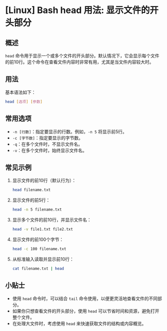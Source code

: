 # [Linux] Bash head 用法: 显示文件的开头部分

## 概述
`head` 命令用于显示一个或多个文件的开头部分。默认情况下，它会显示每个文件的前10行。这个命令在查看文件内容时非常有用，尤其是当文件内容较大时。

## 用法
基本语法如下：
```bash
head [选项] [参数]
```

## 常用选项
- `-n [行数]`：指定要显示的行数。例如，`-n 5` 将显示前5行。
- `-c [字节数]`：指定要显示的字节数。
- `-q`：在多个文件时，不显示文件名。
- `-v`：在多个文件时，始终显示文件名。

## 常见示例
1. 显示文件的前10行（默认行为）：
   ```bash
   head filename.txt
   ```

2. 显示文件的前5行：
   ```bash
   head -n 5 filename.txt
   ```

3. 显示多个文件的前10行，并显示文件名：
   ```bash
   head -v file1.txt file2.txt
   ```

4. 显示文件的前100个字节：
   ```bash
   head -c 100 filename.txt
   ```

5. 从标准输入读取并显示前10行：
   ```bash
   cat filename.txt | head
   ```

## 小贴士
- 使用 `head` 命令时，可以结合 `tail` 命令使用，以便更灵活地查看文件的不同部分。
- 如果你只想查看文件的开头部分，使用 `head` 可以节省时间和资源，避免打开整个文件。
- 在处理大文件时，考虑使用 `head` 来快速获取文件的结构或内容概览。